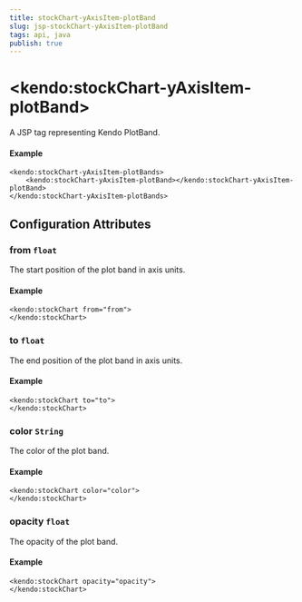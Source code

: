 ```yaml
---
title: stockChart-yAxisItem-plotBand
slug: jsp-stockChart-yAxisItem-plotBand
tags: api, java
publish: true
---
```


# \<kendo:stockChart-yAxisItem-plotBand\>
A JSP tag representing Kendo PlotBand.

#### Example
    <kendo:stockChart-yAxisItem-plotBands>
        <kendo:stockChart-yAxisItem-plotBand></kendo:stockChart-yAxisItem-plotBand>
    </kendo:stockChart-yAxisItem-plotBands>


## Configuration Attributes


### from `float`

The start position of the plot band in axis units.

#### Example
    <kendo:stockChart from="from">
    </kendo:stockChart>



### to `float`

The end position of the plot band in axis units.

#### Example
    <kendo:stockChart to="to">
    </kendo:stockChart>



### color `String`

The color of the plot band.

#### Example
    <kendo:stockChart color="color">
    </kendo:stockChart>



### opacity `float`

The opacity of the plot band.

#### Example
    <kendo:stockChart opacity="opacity">
    </kendo:stockChart>


